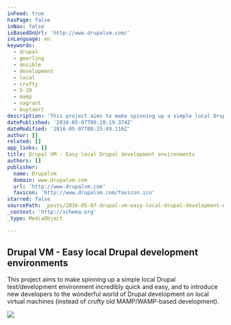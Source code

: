 ```yaml
---
inFeed: true
hasPage: false
inNav: false
isBasedOnUrl: 'http://www.drupalvm.com/'
inLanguage: en
keywords:
  - drupal
  - geerling
  - ansible
  - development
  - local
  - crufty
  - 5-10
  - mamp
  - vagrant
  - buytaert
description: 'This project aims to make spinning up a simple local Drupal test/development environment incredibly quick and easy, and to introduce new developers to the wonderful world of Drupal development on local virtual machines (instead of crufty old MAMP/WAMP-based development).'
datePublished: '2016-05-07T08:28:19.374Z'
dateModified: '2016-05-07T08:15:49.116Z'
author: []
related: []
app_links: []
title: Drupal VM - Easy local Drupal development environments
authors: []
publisher:
  name: Drupalvm
  domain: www.drupalvm.com
  url: 'http://www.drupalvm.com'
  favicon: 'http://www.drupalvm.com/favicon.ico'
starred: false
sourcePath: _posts/2016-05-07-drupal-vm-easy-local-drupal-development-environments.md
_context: 'http://schema.org'
_type: MediaObject

---
```

<article style=""><h1>Drupal VM - Easy local Drupal development environments</h1><p>This project aims to make spinning up a simple local Drupal test/development environment incredibly quick and easy, and to introduce new developers to the wonderful world of Drupal development on local virtual machines (instead of crufty old MAMP/WAMP-based development).</p><img src="http://www.drupalvm.com/img/drupal-vm-screenshot.jpg" /></article>